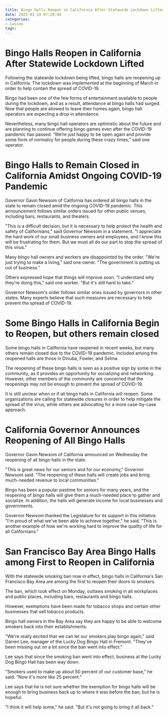 ```yaml
---
title: Bingo Halls Reopen in California After Statewide Lockdown Lifted
date: 2023-01-19 07:28:44
categories:
- Casino
tags:
---
```



#  Bingo Halls Reopen in California After Statewide Lockdown Lifted

Following the statewide lockdown being lifted, bingo halls are reopening up in California. The lockdown was implemented at the beginning of March in order to help contain the spread of COVID-19.

Bingo had been one of the few forms of entertainment available to people during the lockdown, and as a result, attendance at bingo halls had surged. Now that people are allowed to leave their homes again, bingo hall operators are expecting a drop in attendance.

Nevertheless, many bingo hall operators are optimistic about the future and are planning to continue offering bingo games even after the COVID-19 pandemic has passed. “We’re just happy to be open again and provide some form of normalcy for people during these crazy times,” said one operator.

#  Bingo Halls to Remain Closed in California Amidst Ongoing COVID-19 Pandemic

Governor Gavin Newsom of California has ordered all bingo halls in the state to remain closed amid the ongoing COVID-19 pandemic. This announcement follows similar orders issued for other public venues, including bars, restaurants, and theaters.

"This is a difficult decision, but it is necessary to help protect the health and safety of Californians," said Governor Newsom in a statement. "I appreciate the hard work of our small business owners and employees, and I know this will be frustrating for them. But we must all do our part to stop the spread of this virus."

Many bingo hall owners and workers are disappointed by the order. "We're just trying to make a living," said one owner. "The government is putting us out of business."

Others expressed hope that things will improve soon. "I understand why they're doing this," said one worker. "But it's still hard to take."

Governor Newsom's order follows similar ones issued by governors in other states. Many experts believe that such measures are necessary to help prevent the spread of COVID-19.

#  Some Bingo Halls in California Begin to Reopen, but others remain closed 

Some bingo halls in California have reopened in recent weeks, but many others remain closed due to the COVID-19 pandemic. Included among the reopened halls are those in Dinuba, Fowler, and Selma.

The reopening of these bingo halls is seen as a positive sign by some in the community, as it provides an opportunity for socializing and networking. However, other members of the community are concerned that the reopenings may not be enough to prevent the spread of COVID-19.

It is still unclear when or if all bingo halls in California will reopen. Some organizations are calling for statewide closures in order to help mitigate the spread of the virus, while others are advocating for a more case-by-case approach.

#  California Governor Announces Reopening of All Bingo Halls

Governor Gavin Newsom of California announced on Wednesday the reopening of all bingo halls in the state.

"This is great news for our seniors and for our economy," Governor Newsom said. "The reopening of these halls will create jobs and bring much-needed revenue to local communities."

Bingo has been a popular pastime for seniors for many years, and the reopening of bingo halls will give them a much-needed place to gather and socialize. In addition, the halls will generate income for local businesses and governments.

Governor Newsom thanked the Legislature for its support in this initiative. "I'm proud of what we've been able to achieve together," he said. "This is another example of how we're working hard to improve the quality of life for all Californians."

#  San Francisco Bay Area Bingo Halls among First to Reopen in California

With the statewide smoking ban now in effect, bingo halls in California's San Francisco Bay Area are among the first to reopen their doors to smokers.

The ban, which took effect on Monday, outlaws smoking in all workplaces and public places, including bars, restaurants and bingo halls.

However, exemptions have been made for tobacco shops and certain other businesses that sell tobacco products.

Bingo hall owners in the Bay Area say they are happy to be able to welcome smokers back into their establishments.

"We're really excited that we can let our smokers play bingo again," said Darren Lee, manager of the Lucky Dog Bingo Hall in Fremont. "They've been missing out on a lot since the ban went into effect."

Lee says that since the smoking ban went into effect, business at the Lucky Dog Bingo Hall has been way down.

"Smokers used to make up about 50 percent of our customer base," he said. "Now it's more like 25 percent."

Lee says that he is not sure whether the exemption for bingo halls will be enough to bring business back up to where it was before the ban, but he is hopeful.

"I think it will help some," he said. "But it's not going to bring it all back."